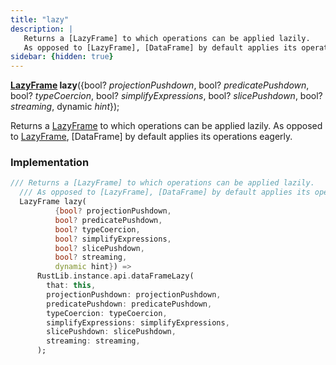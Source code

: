 ```yaml
---
title: "lazy"
description: |
   Returns a [LazyFrame] to which operations can be applied lazily.
   As opposed to [LazyFrame], [DataFrame] by default applies its operations eagerly.
sidebar: {hidden: true}
---
```

<span class="dart-code"><strong>[LazyFrame] lazy</strong>({<span class="nobr">bool? <i>projectionPushdown</i></span>, <span class="nobr">bool? <i>predicatePushdown</i></span>, <span class="nobr">bool? <i>typeCoercion</i></span>, <span class="nobr">bool? <i>simplifyExpressions</i></span>, <span class="nobr">bool? <i>slicePushdown</i></span>, <span class="nobr">bool? <i>streaming</i></span>, <span class="nobr">dynamic <i>hint</i></span>});</span>

 Returns a [LazyFrame] to which operations can be applied lazily.
 As opposed to [LazyFrame], [DataFrame] by default applies its operations eagerly.
### Implementation
```dart
/// Returns a [LazyFrame] to which operations can be applied lazily.
  /// As opposed to [LazyFrame], [DataFrame] by default applies its operations eagerly.
  LazyFrame lazy(
          {bool? projectionPushdown,
          bool? predicatePushdown,
          bool? typeCoercion,
          bool? simplifyExpressions,
          bool? slicePushdown,
          bool? streaming,
          dynamic hint}) =>
      RustLib.instance.api.dataFrameLazy(
        that: this,
        projectionPushdown: projectionPushdown,
        predicatePushdown: predicatePushdown,
        typeCoercion: typeCoercion,
        simplifyExpressions: simplifyExpressions,
        slicePushdown: slicePushdown,
        streaming: streaming,
      );
```

[LazyFrame]: /reference/classes/lazyframe/